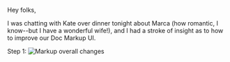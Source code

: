 Hey folks,

I was chatting with Kate over dinner tonight about Marca (how romantic, I know--but I have a wonderful wife!), and I had a stroke of insight as to how to improve our Doc Markup UI.

Step 1:
![Markup overall changes](https://f.cloud.github.com/assets/867379/213806/e4306c2e-83bb-11e2-87df-1b924a7ebc02.jpg)